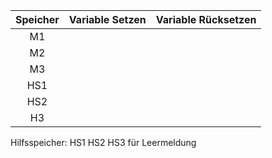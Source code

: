 |Speicher|Variable Setzen|Variable Rücksetzen|
|:---:|:---:|:---|
|M1|||
|M2|||
|M3|||
|HS1|||
|HS2|||
|H3|||



Hilfsspeicher: HS1 HS2 HS3 für Leermeldung